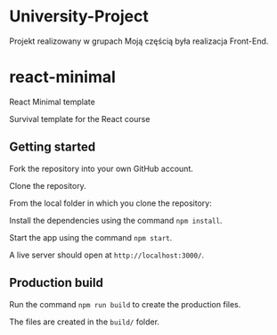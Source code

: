 # University-Project
Projekt realizowany w grupach 
Moją częścią była realizacja Front-End.

# react-minimal
React Minimal template

Survival template for the React course

## Getting started

Fork the repository into your own GitHub account.

Clone the repository.

From the local folder in which you clone the repository:

Install the dependencies using the command ```npm install```.

Start the app using the command ```npm start```.

A live server should open at ```http://localhost:3000/```.

## Production build

Run the command ```npm run build``` to create the production files.

The files are created in the ```build/``` folder.
